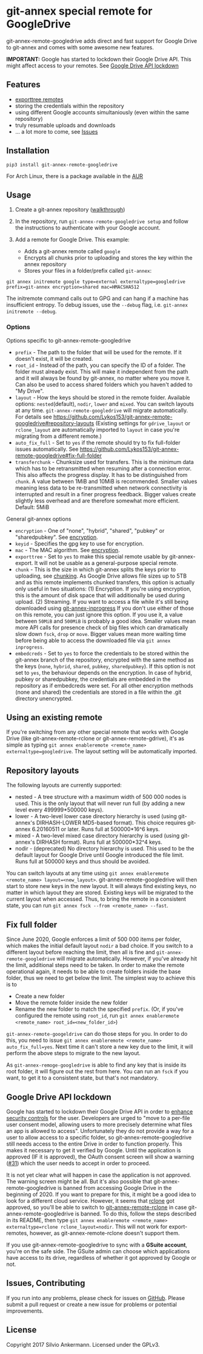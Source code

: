 # git-annex special remote for GoogleDrive

git-annex-remote-googledrive adds direct and fast support for Google Drive to git-annex and comes with some awesome new features.

**IMPORTANT:** Google has started to lockdown their Google Drive API. This might affect access to your remotes. See [Google Drive API lockdown](https://github.com/Lykos153/git-annex-remote-googledrive#google-drive-api-lockdown)

## Features

* [exporttree remotes](https://git-annex.branchable.com/git-annex-export)
* storing the credentials within the repository
* using different Google accounts simultaniously (even within the same repository)
* truly resumable uploads and downloads
* ... a lot more to come, see [Issues](https://github.com/Lykos153/git-annex-remote-googledrive/issues)

## Installation
`pip3 install git-annex-remote-googledrive`

For Arch Linux, there is a package available in the [AUR](https://aur.archlinux.org/packages/git-annex-remote-googledrive)

## Usage

1. Create a git-annex repository ([walkthrough](https://git-annex.branchable.com/walkthrough/))
2. In the repository, run `git-annex-remote-googledrive setup` and follow the instructions to authenticate with your Google account.
3. Add a remote for Google Drive. This example:

   * Adds a git-annex remote called `google`
   * Encrypts all chunks prior to uploading and stores the key within the annex repository
   * Stores your files in a folder/prefix called `git-annex`:

```
git annex initremote google type=external externaltype=googledrive prefix=git-annex encryption=shared mac=HMACSHA512
```
The initremote command calls out to GPG and can hang if a machine has insufficient entropy. To debug issues, use the `--debug` flag, i.e. `git-annex initremote --debug`.

### Options
Options specific to git-annex-remote-googledrive
* `prefix` - The path to the folder that will be used for the remote. If it doesn't exist, it will be created.
* `root_id` - Instead of the path, you can specify the ID of a folder. The folder must already exist. This will make it independent from the path and it will always be found by git-annex, no matter where you move it. Can also be used to access shared folders which you haven't added to "My Drive".
* `layout` - How the keys should be stored in the remote folder. Available options: `nested`(default), `nodir`, `lower` and `mixed`.
             You can switch layouts at any time. `git-annex-remote-googledrive` will migrate automatically. For details see https://github.com/Lykos153/git-annex-remote-googledrive#repository-layouts
             (Existing settings for `gdrive_layout` or `rclone_layout` are automatically
              imported to `layout` in case you're migrating from a different remote.)
* `auto_fix_full` - Set to `yes` if the remote should try to fix full-folder issues automatically. 
                See https://github.com/Lykos153/git-annex-remote-googledrive#fix-full-folder
* `transferchunk` - Chunksize used for transfers. This is the minimum data which has to be retransmitted when resuming after a connection error. This also affects the progress display. It has to be distinguished from `chunk`. A value between 1MiB and 10MiB is recommended. Smaller values meaning less data to be re-transmitted when network connectivity is interrupted and result in a finer progress feedback. Bigger values create slightly less overhead and are therefore somewhat more efficient. Default: 5MiB

General git-annex options
* `encryption` - One of "none", "hybrid", "shared", "pubkey" or "sharedpubkey". See [encryption](https://git-annex.branchable.com/encryption/).
* `keyid` - Specifies the gpg key to use for encryption.
* `mac` - The MAC algorithm. See [encryption](https://git-annex.branchable.com/encryption/).
* `exporttree` - Set to `yes` to make this special remote usable by git-annex-export. It will not be usable as a general-purpose special remote.
* `chunk` - This is the size in which git-annex splits the keys prior to uploading, see [chunking](https://git-annex.branchable.com/chunking). As Google Drive allows file sizes up to 5TB and as this remote implements chunked transfers, this option is actually only useful in two situations: (1) Encryption. If you're using encryption, this is the amount of disk space that will additionally be used during upload. (2) Streaming. If you want to access a file while it's still being downloaded using [git-annex-inprogress](https://git-annex.branchable.com/git-annex-inprogress/)
If you don't use either of those on this remote, you can just ignore this option. If you use it, a value between `50MiB` and `500MiB` is probably a good idea. Smaller values mean more API calls for presence check of big files which can dramatically slow down `fsck`, `drop` or `move`. Bigger values mean more waiting time before being able to access the downloaded file via `git annex inprogress`.
* `embedcreds` - Set to `yes` to force the credentials to be stored within the git-annex branch of the repository, encrypted with the same method as the keys (`none`, `hybrid`, `shared`, `pubkey`, `sharedpubkey`). If this option is not set to `yes`, the behaviour depends on the encryption. In case of hybrid, pubkey or sharedpubkey, the credentials are embedded in the repository as if embedcreds were set. For all other encryption methods (none and shared) the credentials are stored in a file within the .git directory unencrypted.

## Using an existing remote
If you're switching from any other special remote that works with Google Drive (like git-annex-remote-rclone or git-annex-remote-gdrive), it's as simple as typing `git annex enableremote <remote_name> externaltype=googledrive`. The layout setting will be automatically imported.

## Repository layouts
The following layouts are currently supported:
* nested - A tree structure with a maximum width of 500 000 nodes is used. This is the only layout that will never run full (by adding a new level every 499999*500000 keys).
* lower - A two-level lower case directory hierarchy is used (using git-annex's DIRHASH-LOWER MD5-based format). This choice requires git-annex 6.20160511 or later. Runs full at 500000*16^6 keys.
* mixed - A two-level mixed case directory hierarchy is used (using git-annex's DIRHASH format). Runs full at 500000*32^4 keys.
* nodir - (deprecated) No directory hierarchy is used. This used to be the default layout for Google Drive until Google introduced the file limit. Runs full at 500000 keys and thus should be avoided.

You can switch layouts at any time using `git annex enableremote <remote_name> layout=<new_layout>`. git-annex-remote-googledrive will then start to store new keys in the new
layout. It will always find existing keys, no matter in which layout they are stored. Existing keys will be
migrated to the current layout when accessed. Thus, to bring the remote in a consistent state, you can run
`git annex fsck --from <remote_name> --fast`. 

## Fix full folder
Since June 2020, Google enforces a limit of 500 000 items per folder, which makes the initial default layout `nodir` a bad choice.
If you switch to a different layout before reaching the limit, then all is fine and `git-annex-remote-googledrive` will migrate automatically.
However, if you've already hit the limit, additional steps need to be taken. In order to make the remote operational again,
it needs to be able to create folders inside the base folder, thus we need to get below the limit. The simplest way to
achieve this is to

* Create a new folder
* Move the remote folder inside the new folder
* Rename the new folder to match the specified `prefix`. (Or, if you've configured the remote using `root_id`, run
  `git annex enableremote <remote_name> root_id=<new_folder_id>`)
  
`git-annex-remote-googeldrive` can do those steps for you. In order to do this,
you need to issue `git annex enableremote <remote_name> auto_fix_full=yes`. Next time it can't store a new key
due to the limit, it will perform the above steps to migrate to the new layout.
  
As `git-annex-remoge-googledrive` is able to find any key that is inside its root folder, it will figure out the rest from here.
You can run an `fsck` if you want, to get it to a consistent state, but that's not mandatory.


## Google Drive API lockdown
Google has started to lockdown their Google Drive API in order to [enhance security controls](https://cloud.google.com/blog/products/identity-security/enhancing-security-controls-for-google-drive-third-party-apps) for the user. Developers are urged to "move to a per-file user consent model, allowing users to more precisely determine what files an app is allowed to access". Unfortunately they do not provide a way for a user to allow access to a specific folder, so git-annex-remote-googledrive still needs access to the entire Drive in order to function properly. This makes it necessary to get it verified by Google. Until the application is approved (IF it is approved), the OAuth consent screen will show a warning ([#31](https://github.com/Lykos153/git-annex-remote-googledrive/issues/31)) which the user needs to accept in order to proceed.

It is not yet clear what will happen in case the application is not approved. The warning screen might be all. But it's also possible that git-annex-remote-googledrive is banned from accessing Google Drive in the beginning of 2020. If you want to prepare for this, it might be a good idea to look for a different cloud service. However, it seems that [rclone](https://rclone.org) got approved, so you'll be able to switch to [git-annex-remote-rclone](https://github.com/DanielDent/git-annex-remote-rclone) in case git-annex-remote-googledrive is banned. To do this, follow the steps described in its README, then type `git annex enableremote <remote_name> externaltype=rclone rclone_layout=nodir`. This will not work for export-remotes, however, as git-annex-remote-rclone doesn't support them.

If you use git-annex-remote-googledrive to sync with a **GSuite account**, you're on the safe side. The GSuite admin can choose which applications have access to its drive, regardless of whether it got approved by Google or not.


## Issues, Contributing

If you run into any problems, please check for issues on [GitHub](https://github.com/Lykos153/git-annex-remote-gdrive/issues).
Please submit a pull request or create a new issue for problems or potential improvements.

## License

Copyright 2017 Silvio Ankermann. Licensed under the GPLv3.

